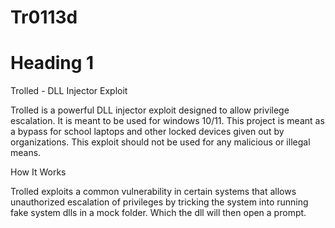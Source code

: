 # Tr0113d
# Heading 1
Trolled - DLL Injector Exploit

Trolled is a powerful  DLL injector exploit designed to allow privilege escalation. It is meant to be used for windows 10/11. This project is meant as a bypass for school laptops and other locked devices given out by organizations. This exploit should not be used for any malicious or illegal means.

How It Works

Trolled exploits a common vulnerability in certain systems that allows unauthorized escalation of privileges by tricking the system into running fake system dlls in a mock folder. Which the dll will then open a prompt.
